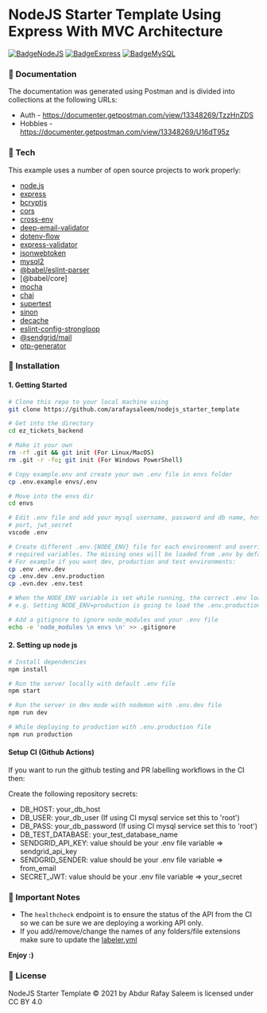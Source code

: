 # NodeJS Starter Template Using Express With MVC Architecture

[![BadgeNodeJS](https://img.shields.io/badge/MADE%20WITH-NODEJS-brightgreen?style=for-the-badge&logo=Node.js)](https://shields.io/) [![BadgeExpress](https://img.shields.io/badge/USES-EXPRESS-red?style=for-the-badge)](https://shields.io/) [![BadgeMySQL](https://img.shields.io/badge/USES-MYSQL-4479A1?style=for-the-badge&logo=MySQL)](https://shields.io/)

### :memo: Documentation

The documentation was generated using Postman and is divided into collections at the following URLs:

- Auth - https://documenter.getpostman.com/view/13348269/TzzHnZDS
- Hobbies - https://documenter.getpostman.com/view/13348269/U16dT95z

### :wrench: Tech

This example uses a number of open source projects to work properly:

* [node.js]
* [express]
* [bcryptjs]
* [cors]
* [cross-env]
* [deep-email-validator]
* [dotenv-flow]
* [express-validator]
* [jsonwebtoken]
* [mysql2]
* [@babel/eslint-parser]
* [@babel/core]
* [mocha]
* [chai]
* [supertest]
* [sinon]
* [decache]
* [eslint-config-strongloop]
* [@sendgrid/mail]
* [otp-generator]

### :dvd: Installation
#### 1. Getting Started

``` sh
# Clone this repo to your local machine using
git clone https://github.com/arafaysaleem/nodejs_starter_template

# Get into the directory
cd ez_tickets_backend

# Make it your own
rm -rf .git && git init (For Linux/MacOS)
rm .git -r -fo; git init (For Windows PowerShell)

# Copy example.env and create your own .env file in envs folder
cp .env.example envs/.env

# Move into the envs dir
cd envs

# Edit .env file and add your mysql username, password and db name, host,
# port, jwt_secret
vscode .env

# Create different .env.{NODE_ENV} file for each environment and override only your
# required variables. The missing ones will be loaded from .env by default.
# For example if you want dev, production and test environments:
cp .env .env.dev
cp .env.dev .env.production
cp .evn.dev .env.test

# When the NODE_ENV variable is set while running, the correct .env loads automatically.
# e.g. Setting NODE_ENV=production is going to load the .env.production file

# Add a gitignore to ignore node_modules and your .env file
echo -e 'node_modules \n envs \n' >> .gitignore
```

#### 2. Setting up node js

``` sh
# Install dependencies
npm install

# Run the server locally with default .env file
npm start

# Run the server in dev mode with nodemon with .env.dev file
npm run dev

# While deploying to production with .env.production file
npm run production
```

#### Setup CI (Github Actions)

If you want to run the github testing and PR labelling workflows in the CI then:

Create the following repository secrets:
  * DB_HOST: your_db_host
  * DB_USER: your_db_user (If using CI mysql service set this to 'root')
  * DB_PASS: your_db_password (If using CI mysql service set this to 'root')
  * DB_TEST_DATABASE: your_test_database_name
  * SENDGRID_API_KEY: value should be your .env file variable => sendgrid_api_key
  * SENDGRID_SENDER: value should be your .env file variable => from_email
  * SECRET_JWT: value should be your .env file variable => your_secret

### :closed_book: Important Notes

- The `healthcheck` endpoint is to ensure the status of the API from the CI so we can be sure we are deploying a working API only.
- If you add/remove/change the names of any folders/file extensions make sure to update the [labeler.yml](.github/labeler.yml)

**Enjoy :)**

### :bookmark_tabs: License
NodeJS Starter Template © 2021 by Abdur Rafay Saleem is licensed under CC BY 4.0 

[//]: # (These are reference links used in the body of this note and get stripped out when the markdown processor does its job. There is no need to format nicely because it shouldn't be seen. Thanks SO - http://stackoverflow.com/questions/4823468/store-comments-in-markdown-syntax)

   [git-repo-url]: <https://github.com/arafaysaleem/nodejs_starter_template>
   [node.js]: <http://nodejs.org>
   [express]: <http://expressjs.com>
   [bcryptjs]: <https://github.com/dcodeIO/bcrypt.js#readme>
   [cors]: <https://github.com/expressjs/cors#readme>
   [cross-env]: <https://github.com/kentcdodds/cross-env>
   [deep-email-validator]: <https://github.com/mfbx9da4/deep-email-validator>
   [dotenv-flow]: <https://github.com/kerimdzhanov/dotenv-flow>
   [express-validator]: <https://express-validator.github.io/docs/>
   [jsonwebtoken]: <https://github.com/auth0/node-jsonwebtoken#readme>
   [mysql2]: <https://github.com/sidorares/node-mysql2#readme>
   [@babel/eslint-parser]: <https://github.com/babel/babel>
   [mocha]: <https://github.com/mochajs/mocha>
   [chai]: <https://github.com/chaijs/chai>
   [supertest]: <https://github.com/visionmedia/supertest>
   [sinon]: <https://github.com/sinonjs/sinon>
   [decache]: <https://github.com/dwyl/decache>
   [eslint-config-strongloop]: <https://github.com/strongloop/eslint-config-strongloop>
   [@sendgrid/mail]: <https://github.com/sendgrid/sendgrid-nodejs>
   [otp-generator]: <https://github.com/Maheshkumar-Kakade/otp-generator#readme>
